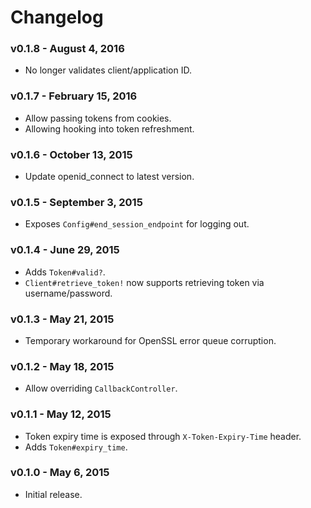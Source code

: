 # Changelog

### v0.1.8 - August 4, 2016

- No longer validates client/application ID.

### v0.1.7 - February 15, 2016

- Allow passing tokens from cookies.
- Allowing hooking into token refreshment.

### v0.1.6 - October 13, 2015

- Update openid_connect to latest version.


### v0.1.5 - September 3, 2015

- Exposes `Config#end_session_endpoint` for logging out.


### v0.1.4 - June 29, 2015

- Adds `Token#valid?`.
- `Client#retrieve_token!` now supports retrieving token via username/password.


### v0.1.3 - May 21, 2015

- Temporary workaround for OpenSSL error queue corruption.


### v0.1.2 - May 18, 2015

- Allow overriding `CallbackController`.


### v0.1.1 - May 12, 2015

- Token expiry time is exposed through `X-Token-Expiry-Time` header.
- Adds `Token#expiry_time`.


### v0.1.0 - May 6, 2015

- Initial release.
